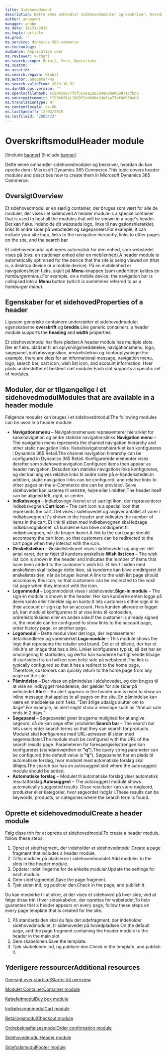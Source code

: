 ```yaml
---
title: Sidehovedmodul
description: Dette emne omhandler sidehovedmoduler og beskriver, hvordan du kan oprette dem i Microsoft Dynamics 365 Commerce.
author: anupamar
manager: annbe
ms.date: 10/31/2019
ms.topic: article
ms.prod: ''
ms.service: dynamics-365-commerce
ms.technology: ''
audience: Application user
ms.reviewer: v-chgri
ms.search.scope: Retail, Core, Operations
ms.custom: ''
ms.assetid: ''
ms.search.region: Global
ms.author: anupamar-ms
ms.search.validFrom: 2019-10-31
ms.dyn365.ops.version: ''
ms.openlocfilehash: cc98419077f6f563ea2265d4e68ba809971cfbd6
ms.sourcegitcommit: ff93b8f6a11993f2cd00be2da7aa77ef0d950ab8
ms.translationtype: HT
ms.contentlocale: da-DK
ms.lasthandoff: 12/03/2019
ms.locfileid: "2885472"
---
```

# <a name="header-module"></a><span data-ttu-id="fbd82-103">Overskriftsmodul</span><span class="sxs-lookup"><span data-stu-id="fbd82-103">Header module</span></span>

[!include [banner](includes/preview-banner.md)]
[!include [banner](includes/banner.md)]

<span data-ttu-id="fbd82-104">Dette emne omhandler sidehovedmoduler og beskriver, hvordan du kan oprette dem i Microsoft Dynamics 365 Commerce.</span><span class="sxs-lookup"><span data-stu-id="fbd82-104">This topic covers header modules and describes how to create them in Microsoft Dynamics 365 Commerce.</span></span>

## <a name="overview"></a><span data-ttu-id="fbd82-105">Oversigt</span><span class="sxs-lookup"><span data-stu-id="fbd82-105">Overview</span></span>

<span data-ttu-id="fbd82-106">Et sidehovedmodul er en særlig container, der bruges som vært for alle de moduler, der vises i et sidehoved.</span><span class="sxs-lookup"><span data-stu-id="fbd82-106">A header module is a special container that is used to host all the modules that will be shown in a page's header.</span></span> <span data-ttu-id="fbd82-107">Det kan f.eks. indeholde dit websteds logo, links til navigationshierarkiet, links til andre sider på webstedet og søgepanelet.</span><span class="sxs-lookup"><span data-stu-id="fbd82-107">For example, it can include your site logo, links to the navigation hierarchy, links to other pages on the site, and the search bar.</span></span>

<span data-ttu-id="fbd82-108">Et sidehovedmodul optimeres automatisk for den enhed, som webstedet vises på (dvs. en stationær enhed eller en mobilenhed).</span><span class="sxs-lookup"><span data-stu-id="fbd82-108">A header module is automatically optimized for the device that the site is being viewed on (that is, a desktop device or a mobile device).</span></span> <span data-ttu-id="fbd82-109">På en mobilenhed er navigationslinjen f.eks. skjult på **Menu**-knappen (som undertiden kaldes en *hamburgermenu*).</span><span class="sxs-lookup"><span data-stu-id="fbd82-109">For example, on a mobile device, the navigation bar is collapsed into a **Menu** button (which is sometimes referred to as a *hamburger menu*).</span></span>

## <a name="properties-of-a-header"></a><span data-ttu-id="fbd82-110">Egenskaber for et sidehoved</span><span class="sxs-lookup"><span data-stu-id="fbd82-110">Properties of a header</span></span>

<span data-ttu-id="fbd82-111">Ligesom generiske containere understøtter et sidehovedmodulet egenskaberne **overskrift** og **bredde**.</span><span class="sxs-lookup"><span data-stu-id="fbd82-111">Like generic containers, a header module supports the **heading** and **width** properties.</span></span>

<span data-ttu-id="fbd82-112">Et sidehovedmodul har flere pladser.</span><span class="sxs-lookup"><span data-stu-id="fbd82-112">A header module has multiple slots.</span></span> <span data-ttu-id="fbd82-113">Der er f.eks. pladser til en oplysningsmeddelelse, navigationsmenu, logo, søgepanel, indkøbsvognsikon, ønskelisteikon og kontooplysninger.</span><span class="sxs-lookup"><span data-stu-id="fbd82-113">For example, there are slots for an informational message, navigation menu, logo, search bar, cart icon, wish list icon, and account information.</span></span> <span data-ttu-id="fbd82-114">Hver plads understøtter et bestemt sæt moduler.</span><span class="sxs-lookup"><span data-stu-id="fbd82-114">Each slot supports a specific set of modules.</span></span>

## <a name="modules-that-are-available-in-a-header-module"></a><span data-ttu-id="fbd82-115">Moduler, der er tilgængelige i et sidehovedmodul</span><span class="sxs-lookup"><span data-stu-id="fbd82-115">Modules that are available in a header module</span></span>

<span data-ttu-id="fbd82-116">Følgende moduler kan bruges i et sidehovedmodul:</span><span class="sxs-lookup"><span data-stu-id="fbd82-116">The following modules can be used in a header module:</span></span>

- <span data-ttu-id="fbd82-117">**Navigationsmenu** – Navigationsmenuen repræsenterer hierarkiet for kanalnavigation og andre statiske navigationslinks.</span><span class="sxs-lookup"><span data-stu-id="fbd82-117">**Navigation menu** – The navigation menu represents the channel navigation hierarchy and other static navigation links.</span></span> <span data-ttu-id="fbd82-118">Kanalnavigationshierarkiet kan konfigureres i Dynamics 365 Retail.</span><span class="sxs-lookup"><span data-stu-id="fbd82-118">The channel navigation hierarchy can be configured in Dynamics 365 Retail.</span></span> <span data-ttu-id="fbd82-119">Konfigurerede elementer vises derefter som sidehovednavigation.</span><span class="sxs-lookup"><span data-stu-id="fbd82-119">Configured items then appear as header navigation.</span></span> <span data-ttu-id="fbd82-120">Desuden kan statiske navigationslinks konfigureres, og der kan angives relative links til andre sider på e-handelsstedet.</span><span class="sxs-lookup"><span data-stu-id="fbd82-120">In addition, static navigation links can be configured, and relative links to other pages on the e-Commerce site can be provided.</span></span> <span data-ttu-id="fbd82-121">Selve sidehovedet kan justeres til venstre, højre eller i midten.</span><span class="sxs-lookup"><span data-stu-id="fbd82-121">The header itself can be aligned left, right, or center.</span></span>
- <span data-ttu-id="fbd82-122">**Indkøbsvogn** – Indkøbsvogn-ikonet er et særligt ikon, der repræsenterer indkøbsvognen.</span><span class="sxs-lookup"><span data-stu-id="fbd82-122">**Cart icon** – The cart icon is a special icon that represents the cart.</span></span> <span data-ttu-id="fbd82-123">Det vises i sidehovedet og angiver antallet af varer i indkøbsvognen.</span><span class="sxs-lookup"><span data-stu-id="fbd82-123">It's shown in the header and indicates the number of items in the cart.</span></span> <span data-ttu-id="fbd82-124">Et link til siden med indkøbsvognen skal ledsage indkøbsvognikonet, så kunderne kan blive omdirigeret til indkøbsvognen, når de bruger ikonet.</span><span class="sxs-lookup"><span data-stu-id="fbd82-124">A link to the cart page should accompany the cart icon, so that customers can be redirected to the cart page when they interact with the icon.</span></span>
- <span data-ttu-id="fbd82-125">**Ønskelisteikon** – Ønskelisteikonet vises i sidehovedet og angiver det antal varer, der er føjet til kundens ønskeliste.</span><span class="sxs-lookup"><span data-stu-id="fbd82-125">**Wish list icon** – The wish list icon is shown in the header and indicates the number of items that have been added to the customer's wish list.</span></span> <span data-ttu-id="fbd82-126">Et link til siden med ønskelisten skal ledsage dette ikon, så kunderne kan blive omdirigeret til ønskelistesiden, når de bruger ikonet.</span><span class="sxs-lookup"><span data-stu-id="fbd82-126">A link to the wish list page should accompany this icon, so that customers can be redirected to the wish list page when they interact with the icon.</span></span>
- <span data-ttu-id="fbd82-127">**Logonmodul** – Logonmodulet vises i sidehovedet.</span><span class="sxs-lookup"><span data-stu-id="fbd82-127">**Sign-in module** – The sign-in module is shown in the header.</span></span> <span data-ttu-id="fbd82-128">Her kan kunderne enten logge på deres konto eller tilmelde sig en konto.</span><span class="sxs-lookup"><span data-stu-id="fbd82-128">It lets customers either sign in to their account or sign up for an account.</span></span> <span data-ttu-id="fbd82-129">Hvis kunden allerede er logget på, kan modulet konfigureres til at vise links til kontosiden, ordrehistoriksiden eller en anden side.</span><span class="sxs-lookup"><span data-stu-id="fbd82-129">If the customer is already signed in, the module can be configured to show links to the account page, order history page, or another page.</span></span>
- <span data-ttu-id="fbd82-130">**Logomodul** – Dette modul viser det logo, der repræsenterer detailhandleren og varemærket.</span><span class="sxs-lookup"><span data-stu-id="fbd82-130">**Logo module** – This module shows the logo that represents the retailer and brand.</span></span> <span data-ttu-id="fbd82-131">Det er et billede, der har et link.</span><span class="sxs-lookup"><span data-stu-id="fbd82-131">It's an image that has a link.</span></span> <span data-ttu-id="fbd82-132">Linket konfigureres typisk, så det har en omdirigering til startsiden, og derfor kan kunderne hurtigt vende tilbage til startsiden fra en hvilken som helst side på webstedet.</span><span class="sxs-lookup"><span data-stu-id="fbd82-132">The link is typically configured so that it has a redirect to the home page, Therefore, customers can quickly return to the home page from any page on the site.</span></span>
- <span data-ttu-id="fbd82-133">**Påmindelse** – Der vises en påmindelse i sidehovedet, og den bruges til at vise en indbygget meddelelse, der gælder for alle sider på webstedet.</span><span class="sxs-lookup"><span data-stu-id="fbd82-133">**Alert** – An alert appears in the header and is used to show an inline message that applies to all pages on the site.</span></span> <span data-ttu-id="fbd82-134">En påmindelse kan være en meddelelse som f.eks. "Det årlige udsalgs slutter om to dage".</span><span class="sxs-lookup"><span data-stu-id="fbd82-134">For example, an alert might show a message such as "Annual sale ends in 2 days."</span></span>
- <span data-ttu-id="fbd82-135">**Søgepanel** – Søgepanelet giver brugerne mulighed for at angive søgeord, så de kan søge efter produkter.</span><span class="sxs-lookup"><span data-stu-id="fbd82-135">**Search bar** – The search bar lets users enter search terms so that they can search for products.</span></span> <span data-ttu-id="fbd82-136">Modulet skal konfigureres med URL-adressen til siden med søgeresultater.</span><span class="sxs-lookup"><span data-stu-id="fbd82-136">The module must be configured with the URL of the search results page.</span></span> <span data-ttu-id="fbd82-137">Parameteren for forespørgselsstrengen kan konfigureres (standardværdien er **"q"**).</span><span class="sxs-lookup"><span data-stu-id="fbd82-137">The query string parameter can be configured (the default value is **"q"**).</span></span> <span data-ttu-id="fbd82-138">Søgepanelet har en plads til automatiske forslag, hvor modulet med automatiske forslag skal tilføjes.</span><span class="sxs-lookup"><span data-stu-id="fbd82-138">The search bar has an autosuggest slot where the autosuggest module should be added.</span></span>
- <span data-ttu-id="fbd82-139">**Automatiske forslag** – Modulet til automatiske forslag viser automatisk resultatforslag.</span><span class="sxs-lookup"><span data-stu-id="fbd82-139">**Autosuggest** – The autosuggest module shows automatically suggested results.</span></span> <span data-ttu-id="fbd82-140">Disse resultater kan være nøgleord, produkter eller kategorier, hvor søgeordet indgår i.</span><span class="sxs-lookup"><span data-stu-id="fbd82-140">These results can be keywords, products, or categories where the search term is found.</span></span>

## <a name="create-a-header-module"></a><span data-ttu-id="fbd82-141">Oprette et sidehovedmodul</span><span class="sxs-lookup"><span data-stu-id="fbd82-141">Create a header module</span></span>

<span data-ttu-id="fbd82-142">Følg disse trin for at oprette et sidehovedmodul.</span><span class="sxs-lookup"><span data-stu-id="fbd82-142">To create a header module, follow these steps.</span></span>

1. <span data-ttu-id="fbd82-143">Opret et sidefragment, der indeholder et sidehovedmodul.</span><span class="sxs-lookup"><span data-stu-id="fbd82-143">Create a page fragment that includes a header module.</span></span>
1. <span data-ttu-id="fbd82-144">Tilføj moduler på pladserne i sidehovedmodulet.</span><span class="sxs-lookup"><span data-stu-id="fbd82-144">Add modules to the slots in the header module.</span></span>
1. <span data-ttu-id="fbd82-145">Opdater indstillingerne for de enkelte moduler.</span><span class="sxs-lookup"><span data-stu-id="fbd82-145">Update the settings for each module.</span></span>
1. <span data-ttu-id="fbd82-146">Gem sidefragmentet.</span><span class="sxs-lookup"><span data-stu-id="fbd82-146">Save the page fragment.</span></span> 
1. <span data-ttu-id="fbd82-147">Tjek siden ind, og publicer den.</span><span class="sxs-lookup"><span data-stu-id="fbd82-147">Check in the page, and publish it.</span></span>

<span data-ttu-id="fbd82-148">Du kan medvirke til at sikre, at der vises et sidehoved på hver side, ved at følge disse trin i hver sideskabelon, der oprettes for webstedet.</span><span class="sxs-lookup"><span data-stu-id="fbd82-148">To help guarantee that a header appears on every page, follow these steps on every page template that is created for the site.</span></span>

1. <span data-ttu-id="fbd82-149">På standardsiden skal du føje det sidefragment, der indeholder sidehovedmodulet, til sidehovedet på hovedpladsen.</span><span class="sxs-lookup"><span data-stu-id="fbd82-149">On the default page, add the page fragment containing the header module to the header in the main slot.</span></span>
1. <span data-ttu-id="fbd82-150">Gem skabelonen.</span><span class="sxs-lookup"><span data-stu-id="fbd82-150">Save the template.</span></span> 
1. <span data-ttu-id="fbd82-151">Tjek skabelonen ind, og publicer den.</span><span class="sxs-lookup"><span data-stu-id="fbd82-151">Check in the template, and publish it.</span></span>

## <a name="additional-resources"></a><span data-ttu-id="fbd82-152">Yderligere ressourcer</span><span class="sxs-lookup"><span data-stu-id="fbd82-152">Additional resources</span></span>

[<span data-ttu-id="fbd82-153">Oversigt over startsæt</span><span class="sxs-lookup"><span data-stu-id="fbd82-153">Starter kit overview</span></span>](starter-kit-overview.md)

[<span data-ttu-id="fbd82-154">Modulet Container</span><span class="sxs-lookup"><span data-stu-id="fbd82-154">Container module</span></span>](add-container-module.md)

[<span data-ttu-id="fbd82-155">Købefeltmodul</span><span class="sxs-lookup"><span data-stu-id="fbd82-155">Buy box module</span></span>](add-buy-box.md)

[<span data-ttu-id="fbd82-156">Indkøbsvognmodul</span><span class="sxs-lookup"><span data-stu-id="fbd82-156">Cart module</span></span>](add-cart-module.md)

[<span data-ttu-id="fbd82-157">Betalingsmodul</span><span class="sxs-lookup"><span data-stu-id="fbd82-157">Checkout module</span></span>](add-checkout-module.md)

[<span data-ttu-id="fbd82-158">Ordrebekræftelsesmodul</span><span class="sxs-lookup"><span data-stu-id="fbd82-158">Order confirmation module</span></span>](order-confirmation-module.md)

[<span data-ttu-id="fbd82-159">Sidehovedmodul</span><span class="sxs-lookup"><span data-stu-id="fbd82-159">Header module</span></span>](author-header-module.md)

[<span data-ttu-id="fbd82-160">Sidefodsmodul</span><span class="sxs-lookup"><span data-stu-id="fbd82-160">Footer module</span></span>](author-footer-module.md)
